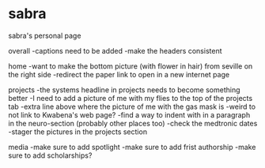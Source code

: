 # sabra
sabra's personal page

overall
-captions need to be added
-make the headers consistent

home
-want to make the bottom picture (with flower in hair) from seville on the right side
-redirect the paper link to open in a new internet page

projects
-the systems headline in projects needs to become something better
-I need to add a picture of me with my flies to the top of the projects tab
-extra line above where the picture of me with the gas mask is
-weird to not link to Kwabena's web page?
-find a way to indent with in a paragraph in the neuro-section (probably other places too)
-check the medtronic dates
-stager the pictures in the projects section

media
-make sure to add spotlight
-make sure to add frist authorship
-make sure to add scholarships?

